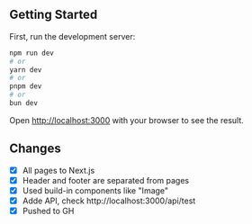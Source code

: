 ## Getting Started

First, run the development server:

```bash
npm run dev
# or
yarn dev
# or
pnpm dev
# or
bun dev
```

Open [http://localhost:3000](http://localhost:3000) with your browser to see the result.



## Changes
- [x] All pages to Next.js
- [x] Header and footer are separated from pages
- [x] Used build-in components like "Image"
- [x] Adde API, check http://localhost:3000/api/test
- [x] Pushed to GH